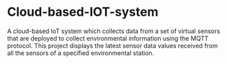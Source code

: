 # Cloud-based-IOT-system
A cloud-based IoT system which collects data from a set of virtual sensors that are deployed to collect environmental information using the MQTT protocol.  This project displays the latest sensor data values received from all the sensors of a specified environmental station. 
